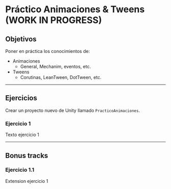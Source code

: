 # Práctico Animaciones & Tweens (WORK IN PROGRESS)

## Objetivos

Poner en práctica los conocimientos de:

* Animaciones
  - General, Mechanim, eventos, etc.
* Tweens
  - Corutinas, LeanTween, DotTween, etc.

--- 

## Ejercicios

Crear un proyecto nuevo de Unity llamado `PracticoAnimaciones`.

### Ejercicio 1

Texto ejercicio 1

---

## Bonus tracks

### Ejercicio 1.1

Extension ejercicio 1